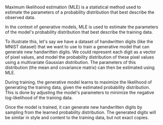 Maximum likelihood estimation (MLE) is a statistical method used to estimate the parameters of a probability distribution that best describe the observed data. 

In the context of generative models, MLE is used to estimate the parameters of the model's probability distribution that best describe the training data.

To illustrate this, let's say we have a dataset of handwritten digits (like the MNIST dataset) that we want to use to train a generative model that can generate new handwritten digits. We could represent each digit as a vector of pixel values, and model the probability distribution of these pixel values using a multivariate Gaussian distribution. The parameters of this distribution (the mean and covariance matrix) can then be estimated using MLE.

During training, the generative model learns to maximize the likelihood of generating the training data, given the estimated probability distribution. This is done by adjusting the model's parameters to minimize the negative log-likelihood of the training data.

Once the model is trained, it can generate new handwritten digits by sampling from the learned probability distribution. The generated digits will be similar in style and content to the training data, but not exact copies.